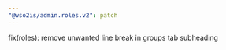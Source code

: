 ```yaml
---
"@wso2is/admin.roles.v2": patch
---
```


fix(roles): remove unwanted line break in groups tab subheading
